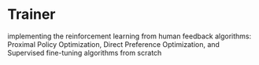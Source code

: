 # Trainer

implementing the reinforcement learning from human feedback algorithms: Proximal Policy Optimization, Direct Preference Optimization, and Supervised fine-tuning algorithms from scratch 
